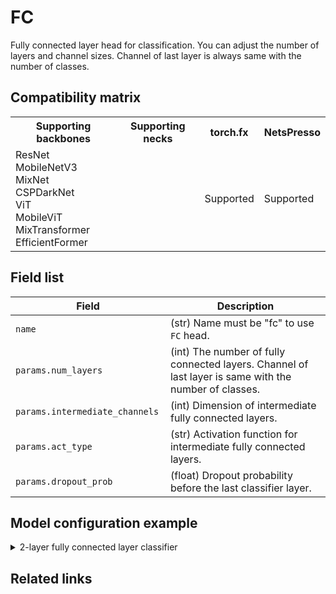 # FC

Fully connected layer head for classification. You can adjust the number of layers and channel sizes. Channel of last layer is always same with the number of classes.

## Compatibility matrix

<table>
  <tr>
    <th>Supporting backbones</th>
    <th>Supporting necks</th>
    <th>torch.fx</th>
    <th>NetsPresso</th>
  </tr>
  <tr>
    <td>
      ResNet<br />
      MobileNetV3<br />
      MixNet<br />
      CSPDarkNet<br />
      ViT<br />
      MobileViT<br />
      MixTransformer<br />
      EfficientFormer
    </td>
    <td>
    </td>
    <td>Supported</td>
    <td>Supported</td>
  </tr>
</table>


## Field list

| Field <img width=200/> | Description |
|---|---|
| `name` | (str) Name must be "fc" to use `FC` head. |
| `params.num_layers` | (int) The number of fully connected layers. Channel of last layer is same with the number of classes. |
| `params.intermediate_channels` | (int) Dimension of intermediate fully connected layers. |
| `params.act_type` | (str) Activation function for intermediate fully connected layers. |
| `params.dropout_prob` | (float) Dropout probability before the last classifier layer.|

## Model configuration example

<details>
  <summary>2-layer fully connected layer classifier</summary>
  
  ```yaml
  model:
    architecture:
      head:
        name: fc
        params:
          num_layers: 2
          intermediate_channels: 1024
          act_type: hard_swish
          dropout_prob: 0.2
  ```
</details>

## Related links